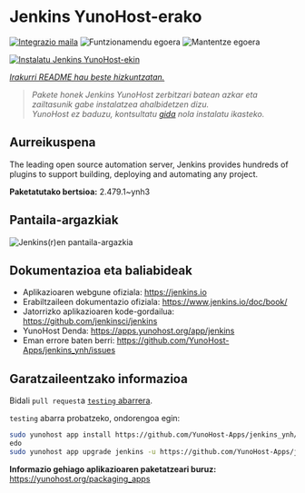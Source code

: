 <!--
Ohart ongi: README hau automatikoki sortu da <https://github.com/YunoHost/apps/tree/master/tools/readme_generator>ri esker
EZ editatu eskuz.
-->

# Jenkins YunoHost-erako

[![Integrazio maila](https://apps.yunohost.org/badge/integration/jenkins)](https://ci-apps.yunohost.org/ci/apps/jenkins/)
![Funtzionamendu egoera](https://apps.yunohost.org/badge/state/jenkins)
![Mantentze egoera](https://apps.yunohost.org/badge/maintained/jenkins)

[![Instalatu Jenkins YunoHost-ekin](https://install-app.yunohost.org/install-with-yunohost.svg)](https://install-app.yunohost.org/?app=jenkins)

*[Irakurri README hau beste hizkuntzatan.](./ALL_README.md)*

> *Pakete honek Jenkins YunoHost zerbitzari batean azkar eta zailtasunik gabe instalatzea ahalbidetzen dizu.*  
> *YunoHost ez baduzu, kontsultatu [gida](https://yunohost.org/install) nola instalatu ikasteko.*

## Aurreikuspena

The leading open source automation server, Jenkins provides hundreds of plugins to support building, deploying and automating any project. 


**Paketatutako bertsioa:** 2.479.1~ynh3

## Pantaila-argazkiak

![Jenkins(r)en pantaila-argazkia](./doc/screenshots/screenshot1.png)

## Dokumentazioa eta baliabideak

- Aplikazioaren webgune ofiziala: <https://jenkins.io>
- Erabiltzaileen dokumentazio ofiziala: <https://www.jenkins.io/doc/book/>
- Jatorrizko aplikazioaren kode-gordailua: <https://github.com/jenkinsci/jenkins>
- YunoHost Denda: <https://apps.yunohost.org/app/jenkins>
- Eman errore baten berri: <https://github.com/YunoHost-Apps/jenkins_ynh/issues>

## Garatzaileentzako informazioa

Bidali `pull request`a [`testing` abarrera](https://github.com/YunoHost-Apps/jenkins_ynh/tree/testing).

`testing` abarra probatzeko, ondorengoa egin:

```bash
sudo yunohost app install https://github.com/YunoHost-Apps/jenkins_ynh/tree/testing --debug
edo
sudo yunohost app upgrade jenkins -u https://github.com/YunoHost-Apps/jenkins_ynh/tree/testing --debug
```

**Informazio gehiago aplikazioaren paketatzeari buruz:** <https://yunohost.org/packaging_apps>
